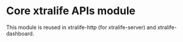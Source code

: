 # Core xtralife APIs module

This module is reused in xtralife-http (for xtralife-server) and xtralife-dashboard.
